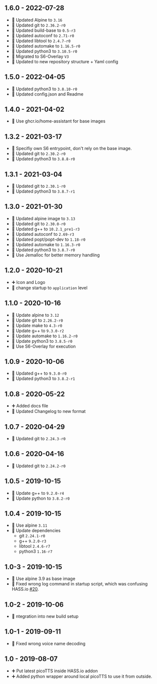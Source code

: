 ## 1.6.0 - 2022-07-28

* 🔼 Updated Alpine to `3.16`
* 🔼 Updated git to `2.36.2-r0`
* 🔼 Updated build-base to `0.5-r3`
* 🔼 Updated autoconf to `2.71-r0`
* 🔼 Updated libtool to `2.4.7-r0`
* 🔼 Updated automake to `1.16.5-r0`
* 🔼 Updated python3 to `3.10.5-r0`
* 🔨 Migrated to S6-Overlay `V3`
* 📝 Updated to new repository structure + Yaml config


## 1.5.0 - 2022-04-05

* 🔼 Updated python3 to `3.8.10-r0`
* 📝 Updated config.json and Readme


## 1.4.0 - 2021-04-02

* 🔨 Use ghcr.io/home-assistant for base images


## 1.3.2 - 2021-03-17

* 🐛 Specifiy own S6 entrypoint, don't rely on the base image.
* 🔼 Updated git to `2.30.2-r0`
* 🔼 Updated python3 to `3.8.8-r0`


## 1.3.1 - 2021-03-04

* 🔼 Updated git to `2.30.1-r0`
* 🔼 Updated python3 to `3.8.7-r1`


## 1.3.0 - 2021-01-30

* 🔼 Updated alpine image to `3.13`
* 🔼 Updated git to `2.30.0-r0`
* 🔼 Updated g++ to `10.2.1_pre1-r3`
* 🔼 Updated autoconf to `2.69-r3`
* 🔼 Updated popt/popt-dev to `1.18-r0`
* 🔼 Updated automake to `1.16.3-r0`
* 🔼 Updated python3 to `3.8.7-r0`
* 🔨 Use Jemalloc for better memory handling


## 1.2.0 - 2020-10-21

* ➕ Icon and Logo
* 🔨 change startup to `application` level


## 1.1.0 - 2020-10-16

* 🔼 Update alpine to `3.12`
* 🔼 Update git to `2.26.2-r0`
* 🔼 Update make to `4.3-r0`
* 🔼 Update g++ to `9.3.0-r2`
* 🔼 Update automake to `1.16.2-r0`
* 🔼 Update python3 to `3.8.5-r0`
* 🔨 Use S6-Overlay for execution


## 1.0.9 - 2020-10-06

* 🔼 Updated g++ to `9.3.0-r0`
* 🔼 Updated python3 to `3.8.2-r1`


## 1.0.8 - 2020-05-22

* ➕ Added docs file
* 🔨 Updated Changelog to new format

## 1.0.7 - 2020-04-29

* 🔼 Updated git to `2.24.3-r0`


## 1.0.6 - 2020-04-16

* 🔼 Updated git to `2.24.2-r0`


## 1.0.5 - 2019-10-15

* 🔼 Update g++ to `9.2.0-r4`
* 🔼 Update python to `3.8.2-r0`


## 1.0.4 - 2019-10-15

* 🔼 Use alpine `3.11`
* 🔼 Update dependencies
  * git `2.24.1-r0`
  * g++ `9.2.0-r3`
  * libtool `2.4.6-r7`
  * python3 `1.16-r7`


## 1.0-3 - 2019-10-15

* 🔼 Use alpine 3.9 as base image
* 🐛 Fixed wrong log command in startup script, which was confusing HASS.io [#20](https://github.com/Poeschl/Hassio-Addons/issues/20).


## 1.0-2 - 2019-10-06

* 🔨 ntegration into new build setup


## 1.0-1 - 2019-09-11

* 🐛 Fixed wrong voice name decoding


## 1.0 - 2019-08-07

* ➕ Put latest picoTTS inside HASS.io addon
* ➕ Added python wrapper around local picoTTS to use it from outside.
